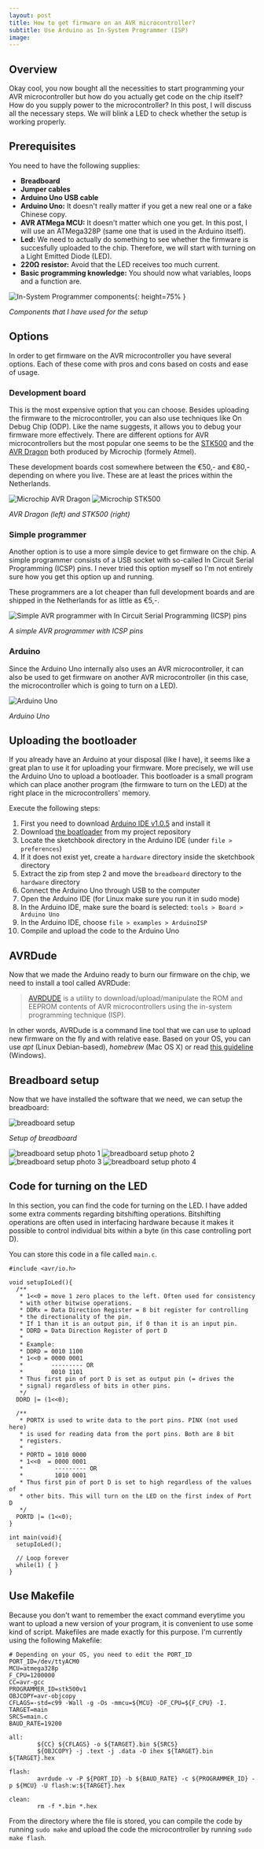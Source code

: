 ```yaml
---
layout: post
title: How to get firmware on an AVR microcontroller?
subtitle: Use Arduino as In-System Programmer (ISP)
image:
---
```


## Overview

Okay cool, you now bought all the necessities to start programming your AVR microcontroller but how do you actually get code on the chip itself? How do you supply power to the microcontroller? In this post, I will discuss all the necessary steps. We will blink a LED to check whether the setup is working properly. 

## Prerequisites

You need to have the following supplies:
* **Breadboard**
* **Jumper cables**
* **Arduino Uno USB cable**
* **Arduino Uno:** It doesn't really matter if you get a new real one or a fake Chinese copy.
* **AVR ATMega MCU:** It doesn't matter which one you get. In this post, I will use an ATMega328P (same one that is used in the Arduino itself).
* **Led:** We need to actually do something to see whether the firmware is succesfully uploaded to the chip. Therefore, we will start with turning on a Light Emitted Diode (LED).
* **220Ω resistor:** Avoid that the LED receives too much current.
* **Basic programming knowledge:** You should now what variables, loops and a function are.

![In-System Programmer components](/img/isp_components.jpg "Components for Arduino Uno / AVR microcontroller setup"){: height=75% }

*Components that I have used for the setup*

## Options

In order to get firmware on the AVR microcontroller you have several options. Each of these come with pros and cons based on costs and ease of usage. 

### Development board

This is the most expensive option that you can choose. Besides uploading the firmware to the microcontroller, you can also use techniques like On Debug Chip (ODP). Like the name suggests, it allows you to debug your firmware more effectively. There are different options for AVR microcontrollers but the most popular one seems to be the [STK500](https://www.microchip.com/DevelopmentTools/ProductDetails/PartNO/ATSTK500) and the [AVR Dragon](https://www.microchip.com/DevelopmentTools/ProductDetails/PartNO/ATAVRDRAGON) both produced by Microchip (formely Atmel). 

These development boards cost somewhere between the €50,- and €80,- depending on where you live. These are at least the prices within the Netherlands.

![Microchip AVR Dragon](/img/dragon.png "AVR Dragon") ![Microchip STK500](/img/stk500.png "STK500")

*AVR Dragon (left) and STK500 (right)*

### Simple programmer

Another option is to use a more simple device to get firmware on the chip. A simple programmer consists of a USB socket with so-called In Circuit Serial Programming (ICSP) pins. I never tried this option myself so I'm not entirely sure how you get this option up and running.

These programmers are a lot cheaper than full development boards and are shipped in the Netherlands for as little as €5,-.

![Simple AVR programmer with In Circuit Serial Programming (ICSP) pins](/img/avr_simple_programmer.png "Simple AVR programmer In Circuit Serial Programming (ICSP) pins")

*A simple AVR programmer with ICSP pins*

### Arduino

Since the Arduino Uno internally also uses an AVR microcontroller, it can also be used to get firmware on another AVR microcontroller (in this case, the microcontroller which is going to turn on a LED).

![Arduino Uno](/img/arduino_uno.png "Arduino Uno")

*Arduino Uno*

## Uploading the bootloader

If you already have an Arduino at your disposal (like I have), it seems like a great plan to use it for uploading your firmware. More precisely, we will use the Arduino Uno to upload a bootloader. This bootloader is a small program which can place another program (the firmware to turn on the LED) at the right place in the microcontrollers' memory. 

Execute the following steps:
1. First you need to download [Arduino IDE v1.0.5](https://www.arduino.cc/en/Main/OldSoftwareReleases#1.0.x) and install it
2. Download [the boatloader](https://github.com/markvdlaan93/avr-projects/tree/master/isp_arduino_breadboard) from my project repository
3. Locate the sketchbook directory in the Arduino IDE (under `file > preferences`)
4. If it does not exist yet, create a `hardware` directory inside the sketchbook directory
5. Extract the zip from step 2 and move the `breadboard` directory to the `hardware` directory
6. Connect the Arduino Uno through USB to the computer
7. Open the Arduino IDE (for Linux make sure you run it in sudo mode)
8. In the Arduino IDE, make sure the board is selected: `tools > Board > Arduino Uno`
9. In the Arduino IDE, choose `file > examples > ArduinoISP`
10. Compile and upload the code to the Arduino Uno

## AVRDude

Now that we made the Arduino ready to burn our firmware on the chip, we need to install a tool called AVRDude:

> [AVRDUDE](https://www.nongnu.org/avrdude/) is a utility to download/upload/manipulate the ROM and EEPROM contents of AVR microcontrollers using the in-system programming technique (ISP). 

In other words, AVRDude is a command line tool that we can use to upload new firmware on the fly and with relative ease. Based on your OS, you can use *apt* (Linux Debian-based), *homebrew* (Mac OS X) or read [this guideline](http://fab.cba.mit.edu/classes/863.16/doc/projects/ftsmin/windows_avr.html) (Windows).

## Breadboard setup

Now that we have installed the software that we need, we can setup the breadboard:

![breadboard setup](/img/arduino_uno_setup_isp.png "Breadboard setup")

*Setup of breadboard*

![breadboard setup photo 1](/img/setup_isp_1.JPG "breadboard setup photo 1") ![breadboard setup photo 2](/img/setup_isp_2.JPG "breadboard setup photo 2")
![breadboard setup photo 3](/img/setup_isp_3.JPG "breadboard setup photo 3") ![breadboard setup photo 4](/img/setup_isp_4.JPG "breadboard setup photo 4")

## Code for turning on the LED

In this section, you can find the code for turning on the LED. I have added some extra comments regarding bitshifting operations. Bitshifting operations are often used in interfacing hardware because it makes it possible to control individual bits within a byte (in this case controlling port D).

You can store this code in a file called `main.c`.

```
#include <avr/io.h>

void setupIoLed(){
  /**
   * 1<<0 = move 1 zero places to the left. Often used for consistency 
   * with other bitwise operations.
   * DDRx = Data Direction Register = 8 bit register for controlling 
   * the directionality of the pin.
   * If 1 than it is an output pin, if 0 than it is an input pin.
   * DDRD = Data Direction Register of port D
   * 
   * Example: 
   * DDRD = 0010 1100
   * 1<<0 = 0000 0001
   *        --------- OR
   *        0010 1101
   * Thus first pin of port D is set as output pin (= drives the 
   * signal) regardless of bits in other pins.
   */
  DDRD |= (1<<0);

  /**
   * PORTX is used to write data to the port pins. PINX (not used here) 
   * is used for reading data from the port pins. Both are 8 bit 
   * registers.
   * 
   * PORTD = 1010 0000
   * 1<<0  = 0000 0001
   *         --------- OR
   *         1010 0001
   * Thus first pin of port D is set to high regardless of the values of 
   * other bits. This will turn on the LED on the first index of Port D
   */
  PORTD |= (1<<0);
}

int main(void){
  setupIoLed();

  // Loop forever
  while(1) { }
}
```

## Use Makefile

Because you don't want to remember the exact command everytime you want to upload a new version of your program, it is convenient to use some kind of script. Makefiles are made exactly for this purpose. I'm currently using the following Makefile:

```
# Depending on your OS, you need to edit the PORT_ID
PORT_ID=/dev/ttyACM0
MCU=atmega328p
F_CPU=1200000
CC=avr-gcc
PROGRAMMER_ID=stk500v1
OBJCOPY=avr-objcopy
CFLAGS=-std=c99 -Wall -g -Os -mmcu=${MCU} -DF_CPU=${F_CPU} -I.
TARGET=main
SRCS=main.c
BAUD_RATE=19200

all:
		${CC} ${CFLAGS} -o ${TARGET}.bin ${SRCS}
		${OBJCOPY} -j .text -j .data -O ihex ${TARGET}.bin ${TARGET}.hex

flash:
		avrdude -v -P ${PORT_ID} -b ${BAUD_RATE} -c ${PROGRAMMER_ID} -p ${MCU} -U flash:w:${TARGET}.hex

clean:
		rm -f *.bin *.hex
```

From the directory where the file is stored, you can compile the code by running `sudo make` and upload the code the microcontroller by running `sudo make flash`. 